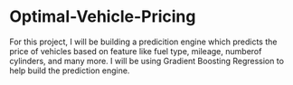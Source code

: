 # Optimal-Vehicle-Pricing
For this project, I will be building a predicition engine which predicts the price of vehicles based on feature like fuel type, mileage, numberof cylinders, and many more. I will be using Gradient Boosting Regression to help build the prediction engine. 

